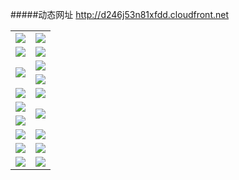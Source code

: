 #####动态网址 http://d246j53n81xfdd.cloudfront.net
<table>
  <tr height="1"></tr>
  <tr>
    <td><a href="https://d246j53n81xfdd.cloudfront.net" target="_blank"><img src="https://d246j53n81xfdd.cloudfront.net/Up/0WMDT0.jpg" /></a></td>
    <td><a href="https://d246j53n81xfdd.cloudfront.net/oNote.aspx" target="_blank"><img src="https://d246j53n81xfdd.cloudfront.net/Up/0WZTT0.jpg" /></a></td>
  </tr>
  <tr>
    <td><a href="http://x3t.muna.org/99" target="_blank"><img src="https://d246j53n81xfdd.cloudfront.net/Up/0DTW.jpg"/></a></td>
    <td><a href="https://d246j53n81xfdd.cloudfront.net/ogST.aspx" target="_blank"><img src="https://d246j53n81xfdd.cloudfront.net/Up/ST.jpg"/></a></td>
  </tr>
  <tr>
    <td rowspan=2><a href="https://d246j53n81xfdd.cloudfront.net/ogUP.aspx?name=WJ.mp4" target="_blank"><img src="https://d246j53n81xfdd.cloudfront.net/Up/WJ.jpg" /></a></td>
    <td><a href="https://d246j53n81xfdd.cloudfront.net/ogUP.aspx?name=DKC.mp4&count=13" target="_blank"><img src="https://d246j53n81xfdd.cloudfront.net/Up/DKC.jpg" /></a></td> 
  </tr>
  <tr>
    <td><a href="https://d246j53n81xfdd.cloudfront.net/ogUP.aspx?name=LRWS.mp4&count=6B:12,5A:10,5B:35,4A:14,4B:19,3A:10,3B:26,2A:16,2B:21,1A:23,1B:29" target="_blank"><img src="https://d246j53n81xfdd.cloudfront.net/Up/LRWS.jpg" /></a></td>
  </tr>
  <tr>
    <td><a href="https://d246j53n81xfdd.cloudfront.net/ogUP.aspx?name=WJZM.mp4&count=8" target="_blank"><img src="https://d246j53n81xfdd.cloudfront.net/Up/WJZM.jpg" /></a></td>
    <td><a href="https://d246j53n81xfdd.cloudfront.net/ogUP.aspx?name=XTFY.mp4&count=8" target="_blank"><img src="https://d246j53n81xfdd.cloudfront.net/Up/XTFY.jpg" /></a></td>
  </tr>
  <tr>
    <td><a href="https://d246j53n81xfdd.cloudfront.net/ogUP.aspx?name=JQR.mp4&count=2" target="_blank"><img src="https://d246j53n81xfdd.cloudfront.net/Up/JQR.jpg" /></a></td>   
    <td rowspan=2><a href="https://d246j53n81xfdd.cloudfront.net/ogUP.aspx?name=JP.mp4&count=9" target="_blank"><img src="https://d246j53n81xfdd.cloudfront.net/Up/JP.jpg" /></td>
  </tr>
  <tr>
    <td><a href="https://d246j53n81xfdd.cloudfront.net/ogUP.aspx?name=MTDWH.mp4&count=28" target="_blank"><img src="https://d246j53n81xfdd.cloudfront.net/Up/MTDWH.jpg" /></a></td>
  </tr>
  <tr>
    <td><a href="https://d246j53n81xfdd.cloudfront.net/ogUP.aspx?name=4SZG.mp4&count=05:6,04:20&current=05:6" target="_blank"><img src="https://d246j53n81xfdd.cloudfront.net/Up/4SZG0.jpg" /></a></td>
    <td><a href="https://d246j53n81xfdd.cloudfront.net/ogUP.aspx?name=4SDJ.mp4&count=05:16,04:52&current=05:16" target="_blank"><img src="https://d246j53n81xfdd.cloudfront.net/Up/4SDJ0.jpg" /></a></td>
  </tr>
  <tr>
    <td><a href="https://d246j53n81xfdd.cloudfront.net/ogUP.aspx?name=FG.zip" target="_blank"><img src="https://d246j53n81xfdd.cloudfront.net/Up/FG.jpg" /></a></td>
    <td><a href="https://d246j53n81xfdd.cloudfront.net/ogUP.aspx?name=FGA.apk" target="_blank"><img src="https://d246j53n81xfdd.cloudfront.net/Up/FGA.jpg" /></a></td>
  </tr>
  <tr>
    <td><a href="https://d246j53n81xfdd.cloudfront.net/ogUP.aspx?name=U.zip" target="_blank"><img src="https://d246j53n81xfdd.cloudfront.net/Up/U.jpg" /></a></td>
    <td><a href="https://d246j53n81xfdd.cloudfront.net/ogUP.aspx?name=UA.apk" target="_blank"><img src="https://d246j53n81xfdd.cloudfront.net/Up/UA.jpg" /></a></td>
  </tr>
</table>
